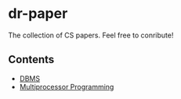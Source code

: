 # dr-paper
The collection of CS papers. Feel free to conribute!

## Contents
- [DBMS](./DBMS/README.md)
- [Multiprocessor Programming](./MPP/README.md)
